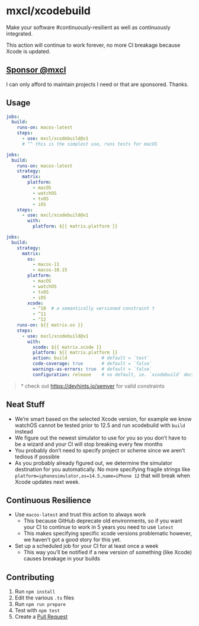 # mxcl/xcodebuild

Make your software #continuously-resilient as well as continuously integrated.

This action will continue to work forever, no more CI breakage because Xcode
is updated.

## [Sponsor @mxcl](https://github.com/sponsors/mxcl)

I can only afford to maintain projects I need or that are sponsored. Thanks.

## Usage

```yaml
jobs:
  build:
    runs-on: macos-latest
    steps:
      - use: mxcl/xcodebuild@v1
      # ^^ this is the simplest use, runs tests for macOS
```

```yaml
jobs:
  build:
    runs-on: macos-latest
    strategy:
      matrix:
        platform:
          - macOS
          - watchOS
          - tvOS
          - iOS
    steps:
      - use: mxcl/xcodebuild@v1
        with:
          platform: ${{ matrix.platform }}
```

```yaml
jobs:
  build:
    strategy:
      matrix:
        os:
          - macos-11
          - macos-10.15
        platform:
          - macOS
          - watchOS
          - tvOS
          - iOS
        xcode:
          - ^10  # a semantically versioned constraint †
          - ^11
          - ^12
    runs-on: ${{ matrix.os }}
    steps:
      - use: mxcl/xcodebuild@v1
        with:
          xcode: ${{ matrix.xcode }}
          platform: ${{ matrix.platform }}
          action: build             # default = `test`
          code-coverage: true       # default = `false`
          warnings-as-errors: true  # default = `false`
          configuration: release    # no default, ie. `xcodebuild` decides itself
```

> † check out https://devhints.io/semver for valid constraints

## Neat Stuff

* We’re smart based on the selected Xcode version, for example we know watchOS
cannot be tested prior to 12.5 and run xcodebuild with `build` instead
* We figure out the newest simulator to use for you so you don’t have to be a
wizard and your CI will stop breaking every few months
* You probably don’t need to specify project or scheme since we aren’t tedious
if possible
* As you probably already figured out, we determine the simulator destination
for you automatically. No more specifying fragile strings like
`platform=iphonesimulator,os=14.5,name=iPhone 12` that will break when Xcode
updates next week.

## Continuous Resilience

* Use `macos-latest` and trust this action to always work
  * This because GitHub deprecate old environments, so if you want your CI to continue to work in 5 years you need to use `latest`
  * This makes specifying specific xcode versions problematic however, we haven’t got a good story for this yet.
* Set up a scheduled job for your CI for at least once a week
  * This way you’ll be notified if a new version of something (like Xcode) causes breakage in your builds

## Contributing

1. Run `npm install`
1. Edit the various `.ts` files
1. Run `npm run prepare`
1. Test with `npm test`
1. Create a [Pull Request](https://github.com/mxcl/xcodebuild/compare)
